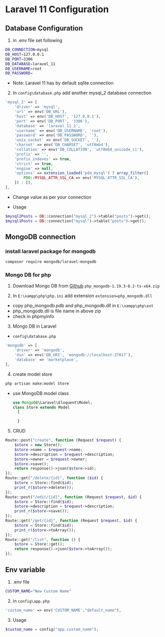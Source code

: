 # Laravel 11 Configuration

## Database Configuration

1. in .env file set following

```bash
DB_CONNECTION=mysql
DB_HOST=127.0.0.1
DB_PORT=3306
DB_DATABASE=laravel_11
DB_USERNAME=root
DB_PASSWORD=
```

- Note: Laravel 11 has by default sqlite connection

2. In `config\database.php` add another mysql_2 database connection

```php
'mysql_2' => [
    'driver' => 'mysql',
    'url' => env('DB_URL'),
    'host' => env('DB_HOST', '127.0.0.1'),
    'port' => env('DB_PORT', '3306'),
    'database' => 'laravel_11_2',
    'username' => env('DB_USERNAME', 'root'),
    'password' => env('DB_PASSWORD', ''),
    'unix_socket' => env('DB_SOCKET', ''),
    'charset' => env('DB_CHARSET', 'utf8mb4'),
    'collation' => env('DB_COLLATION', 'utf8mb4_unicode_ci'),
    'prefix' => '',
    'prefix_indexes' => true,
    'strict' => true,
    'engine' => null,
    'options' => extension_loaded('pdo_mysql') ? array_filter([
        PDO::MYSQL_ATTR_SSL_CA => env('MYSQL_ATTR_SSL_CA'),
    ]) : [],
],
```

- Change value as per your connection

- Usage

```php
$mysql2Posts = DB::connection("mysql_2")->table("posts")->get();
$mysql1Posts = DB::connection("mysql")->table("posts")->get();
```

## MongoDB connection

### install laravel package for mongodb

```bash
composer require mongodb/laravel-mongodb
```

### Mongo DB for php

1.  Download Mongo DB from
    [Github](https://github.com/mongodb/mongo-php-driver/releases)
    `php_mongodb-1.19.3-8.2-ts-x64.zip`

2.  In `E:\xampp\php\php.ini` add extension `extension=php_mongodb.dll`

- copy php_mongodb.pdb and php_mongodb.dll in `E:\xampp\php\ext`
- php_mongodb.dll is file name in above zip
- check in phpmyinfo

3. Mongo DB in Laravel

- `config\database.php`

```php
'mongodb' => [
    'driver' => 'mongodb',
    'dsn' => env('DB_URI', 'mongodb://localhost:27017'),
    'database' => 'marketplace',
],
```

4. create model store

```bash
php artisan make:model Store
```
- use MongoDB model class
  ```php
  use MongoDB\Laravel\Eloquent\Model;
  class Store extends Model
    {

    }
  ```
5. CRUD

```php
Route::post("create", function (Request $request) {
    $store = new Store();
    $store->name = $request->name;
    $store->description = $request->description;
    $store->owner = $request->owner;
    $store->save();
    return response()->json($store->id);
});
Route::get("/delete/{id}", function ($id) {
    $store = Store::find($id);
    print_r($store->delete());
});
Route::post("/edit/{id}", function (Request $request, $id) {
    $store = Store::find($id);
    $store->description = $request->description;
    print_r($store->save());
});
Route::get("/get/{id}", function (Request $request, $id) {
    $store = Store::find($id);
    print_r($store->toArray());
});
Route::get("/list", function () {
    $store = Store::get();
    return response()->json($store->toArray());
});
```

## Env variable

1. .env file

```bash
CUSTOM_NAME="New Custom Name"
```

2. in `config\app.php`

```php
'custom_name' => env('CUSTOM_NAME',"default_name"),
```

3. Usage

```php
$custom_name = config("app.custom_name");
```
